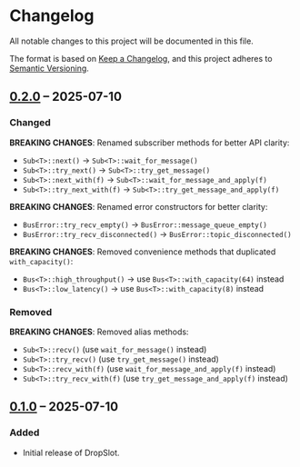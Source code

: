 # Changelog

All notable changes to this project will be documented in this file.

The format is based on [Keep a Changelog](https://keepachangelog.com/en/1.0.0/),
and this project adheres to [Semantic Versioning](https://semver.org/spec/v2.0.0.html).

## [0.2.0] – 2025-07-10

### Changed
**BREAKING CHANGES**: Renamed subscriber methods for better API clarity:

- `Sub<T>::next()` → `Sub<T>::wait_for_message()`
- `Sub<T>::try_next()` → `Sub<T>::try_get_message()`
- `Sub<T>::next_with(f)` → `Sub<T>::wait_for_message_and_apply(f)`
- `Sub<T>::try_next_with(f)` → `Sub<T>::try_get_message_and_apply(f)`

**BREAKING CHANGES**: Renamed error constructors for better clarity:

- `BusError::try_recv_empty()` → `BusError::message_queue_empty()`
- `BusError::try_recv_disconnected()` → `BusError::topic_disconnected()`

**BREAKING CHANGES**: Removed convenience methods that duplicated `with_capacity()`:

- `Bus<T>::high_throughput()` → use `Bus<T>::with_capacity(64)` instead
- `Bus<T>::low_latency()` → use `Bus<T>::with_capacity(8)` instead

### Removed
**BREAKING CHANGES**: Removed alias methods:

- `Sub<T>::recv()` (use `wait_for_message()` instead)
- `Sub<T>::try_recv()` (use `try_get_message()` instead)
- `Sub<T>::recv_with(f)` (use `wait_for_message_and_apply(f)` instead)
- `Sub<T>::try_recv_with(f)` (use `try_get_message_and_apply(f)` instead)

## [0.1.0] – 2025-07-10
### Added
- Initial release of DropSlot.

[0.2.0]: https://github.com/ViezeVingertjes/dropslot/releases/tag/v0.2.0
[0.1.0]: https://github.com/ViezeVingertjes/dropslot/releases/tag/v0.1.0
